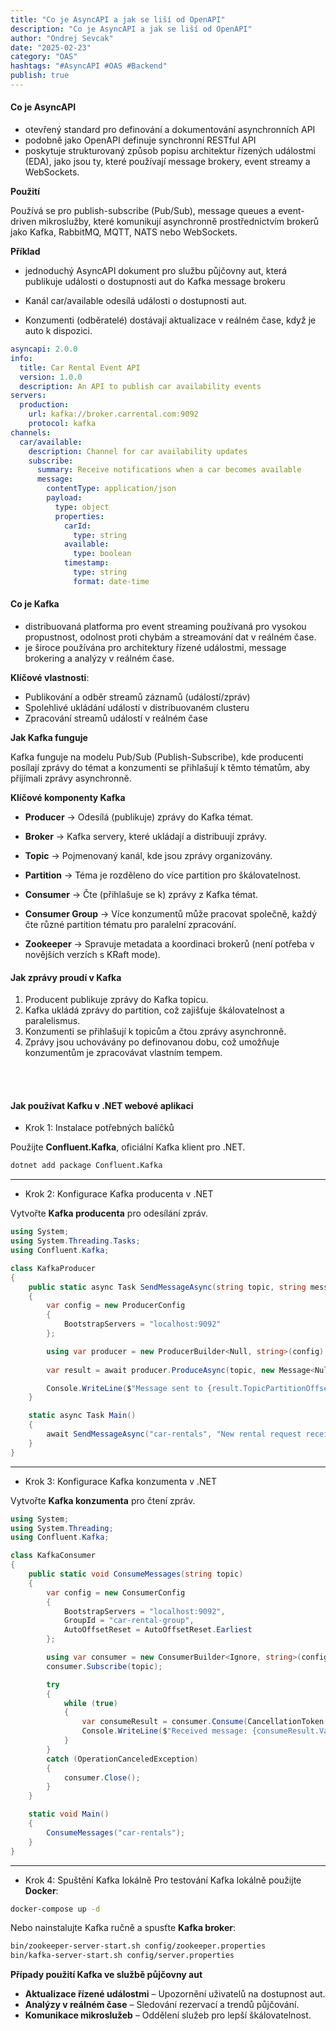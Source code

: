 ```yaml
---
title: "Co je AsyncAPI a jak se liší od OpenAPI"
description: "Co je AsyncAPI a jak se liší od OpenAPI"
author: "Ondrej Sevcak"
date: "2025-02-23"
category: "OAS"
hashtags: "#AsyncAPI #OAS #Backend"
publish: true
---
```


#### Co je AsyncAPI

- otevřený standard pro definování a dokumentování asynchronních API
- podobně jako OpenAPI definuje synchronní RESTful API
- poskytuje strukturovaný způsob popisu architektur řízených událostmi (EDA), jako jsou ty, které používají message brokery, event streamy a WebSockets.

**Použití**

Používá se pro publish-subscribe (Pub/Sub), message queues a event-driven mikroslužby, které komunikují asynchronně prostřednictvím brokerů jako Kafka, RabbitMQ, MQTT, NATS nebo WebSockets.

**Příklad**

- jednoduchý AsyncAPI dokument pro službu půjčovny aut, která publikuje události o dostupnosti aut do Kafka message brokeru

- Kanál car/available odesílá události o dostupnosti aut.
- Konzumenti (odběratelé) dostávají aktualizace v reálném čase, když je auto k dispozici.

```yaml
asyncapi: 2.0.0
info:
  title: Car Rental Event API
  version: 1.0.0
  description: An API to publish car availability events
servers:
  production:
    url: kafka://broker.carrental.com:9092
    protocol: kafka
channels:
  car/available:
    description: Channel for car availability updates
    subscribe:
      summary: Receive notifications when a car becomes available
      message:
        contentType: application/json
        payload:
          type: object
          properties:
            carId:
              type: string
            available:
              type: boolean
            timestamp:
              type: string
              format: date-time
```

#### Co je Kafka

- distribuovaná platforma pro event streaming používaná pro vysokou propustnost, odolnost proti chybám a streamování dat v reálném čase.
- je široce používána pro architektury řízené událostmi, message brokering a analýzy v reálném čase.

**Klíčové vlastnosti**:

- Publikování a odběr streamů záznamů (událostí/zpráv)
- Spolehlivé ukládání událostí v distribuovaném clusteru
- Zpracování streamů událostí v reálném čase

**Jak Kafka funguje**

Kafka funguje na modelu Pub/Sub (Publish-Subscribe), kde producenti posílají zprávy do témat a konzumenti se přihlašují k těmto tématům, aby přijímali zprávy asynchronně.

**Klíčové komponenty Kafka**

- **Producer** → Odesílá (publikuje) zprávy do Kafka témat.

- **Broker** → Kafka servery, které ukládají a distribuují zprávy.

- **Topic** → Pojmenovaný kanál, kde jsou zprávy organizovány.

- **Partition** → Téma je rozděleno do více partition pro škálovatelnost.

- **Consumer** → Čte (přihlašuje se k) zprávy z Kafka témat.

- **Consumer Group** → Více konzumentů může pracovat společně, každý čte různé partition tématu pro paralelní zpracování.

- **Zookeeper** → Spravuje metadata a koordinaci brokerů (není potřeba v novějších verzích s KRaft mode).

#### Jak zprávy proudí v Kafka
1. Producent publikuje zprávy do Kafka topicu.
2. Kafka ukládá zprávy do partition, což zajišťuje škálovatelnost a paralelismus.
3. Konzumenti se přihlašují k topicům a čtou zprávy asynchronně.
4. Zprávy jsou uchovávány po definovanou dobu, což umožňuje konzumentům je zpracovávat vlastním tempem.

<br>
<br>

#### Jak používat Kafku v .NET webové aplikaci

- Krok 1: Instalace potřebných balíčků

Použijte **Confluent.Kafka**, oficiální Kafka klient pro .NET.

```sh
dotnet add package Confluent.Kafka
```

---

 - Krok 2: Konfigurace Kafka producenta v .NET

Vytvořte **Kafka producenta** pro odesílání zpráv.

```csharp
using System;
using System.Threading.Tasks;
using Confluent.Kafka;

class KafkaProducer
{
    public static async Task SendMessageAsync(string topic, string message)
    {
        var config = new ProducerConfig
        {
            BootstrapServers = "localhost:9092"
        };

        using var producer = new ProducerBuilder<Null, string>(config).Build();
        
        var result = await producer.ProduceAsync(topic, new Message<Null, string> { Value = message });

        Console.WriteLine($"Message sent to {result.TopicPartitionOffset}");
    }

    static async Task Main()
    {
        await SendMessageAsync("car-rentals", "New rental request received!");
    }
}
```

---

 - Krok 3: Konfigurace Kafka konzumenta v .NET

Vytvořte **Kafka konzumenta** pro čtení zpráv.

```csharp
using System;
using System.Threading;
using Confluent.Kafka;

class KafkaConsumer
{
    public static void ConsumeMessages(string topic)
    {
        var config = new ConsumerConfig
        {
            BootstrapServers = "localhost:9092",
            GroupId = "car-rental-group",
            AutoOffsetReset = AutoOffsetReset.Earliest
        };

        using var consumer = new ConsumerBuilder<Ignore, string>(config).Build();
        consumer.Subscribe(topic);

        try
        {
            while (true)
            {
                var consumeResult = consumer.Consume(CancellationToken.None);
                Console.WriteLine($"Received message: {consumeResult.Value}");
            }
        }
        catch (OperationCanceledException)
        {
            consumer.Close();
        }
    }

    static void Main()
    {
        ConsumeMessages("car-rentals");
    }
}
```

---

 - Krok 4: Spuštění Kafka lokálně
Pro testování Kafka lokálně použijte **Docker**:

```sh
docker-compose up -d
```

Nebo nainstalujte Kafka ručně a spusťte **Kafka broker**:

```sh
bin/zookeeper-server-start.sh config/zookeeper.properties
bin/kafka-server-start.sh config/server.properties
```

**Případy použití Kafka ve službě půjčovny aut**  
- **Aktualizace řízené událostmi** – Upozornění uživatelů na dostupnost aut.  
- **Analýzy v reálném čase** – Sledování rezervací a trendů půjčování.  
- **Komunikace mikroslužeb** – Oddělení služeb pro lepší škálovatelnost.


